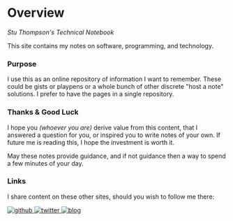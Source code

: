 # Overview

*Stu Thompson's Technical Notebook*

This site contains my notes on software, programming, and technology.

### Purpose

I use this as an online repository of information I want to remember. These
could be gists or playpens or a whole bunch of other discrete "host a note"
solutions. I prefer to have the pages in a single repository.

### Thanks & Good Luck

I hope you *(whoever you are)* derive value from this content, that I answered
a question for you, or inspired you to write notes of your own. If future me is
reading this, I hope the investment is worth it.

May these notes provide guidance, and if not guidance then a way to spend a
few minutes of your day.

### Links

I share content on these other sites, should you wish to follow me there:

[<img alt="github"
      src="https://img.shields.io/badge/github-stuartthompson-8da0cb?logo=github">
](https://github.com/stuartthompson)
[<img alt="twitter"
      src="https://img.shields.io/badge/twitter-stuartthompson-2190f5?logo=twitter">
](https://twitter.com/stuartthompson)
[<img alt="blog"
      src="https://img.shields.io/badge/blog-stuartthompson-green?logo=wordpress">
](https://zenmasterstu.com/blog)
